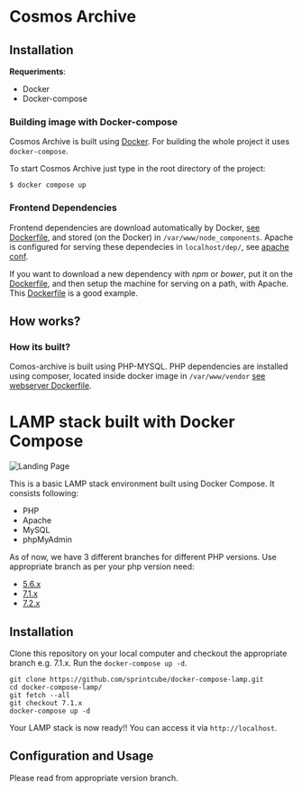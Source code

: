 # Cosmos Archive

## Installation

**Requeriments**:
* Docker
* Docker-compose

### Building image with Docker-compose

Cosmos Archive is built using [Docker](https://www.docker.com/). For building the whole project it uses `docker-compose`.

To start Cosmos Archive just type in the root directory of the project:

```
$ docker compose up
```






### Frontend Dependencies
Frontend dependencies are download automatically by Docker, [see Dockerfile](./bin/webserver/Dockerfile), and stored (on the Docker) in `/var/www/node_components`. Apache is configured for serving these dependecies in `localhost/dep/`, see [apache conf](./config/vhosts/default.conf).

If you want to download a new dependency with *npm* or *bower*, put it on the [Dockerfile](./bin/webserver/Dockerfile), and then setup the machine for serving on a path, with Apache. This [Dockerfile](./bin/webserver/Dockerfile) is a good example.

## How works?

### How its built?

Comos-archive is built using PHP-MYSQL. PHP dependencies are installed using composer, located inside docker image in `/var/www/vendor` [see webserver Dockerfile](./webserver/Dockerfile).


# LAMP stack built with Docker Compose

![Landing Page](https://preview.ibb.co/gOTa0y/LAMP_STACK.png)

This is a basic LAMP stack environment built using Docker Compose. It consists following:

* PHP
* Apache
* MySQL
* phpMyAdmin

As of now, we have 3 different branches for different PHP versions. Use appropriate branch as per your php version need:
* [5.6.x](https://github.com/sprintcube/docker-compose-lamp/tree/5.6.x)
* [7.1.x](https://github.com/sprintcube/docker-compose-lamp/tree/7.1.x)
* [7.2.x](https://github.com/sprintcube/docker-compose-lamp/tree/7.2.x)

## Installation

Clone this repository on your local computer and checkout the appropriate branch e.g. 7.1.x. Run the `docker-compose up -d`.

```shell
git clone https://github.com/sprintcube/docker-compose-lamp.git
cd docker-compose-lamp/
git fetch --all
git checkout 7.1.x
docker-compose up -d
```

Your LAMP stack is now ready!! You can access it via `http://localhost`.

## Configuration and Usage

Please read from appropriate version branch.
